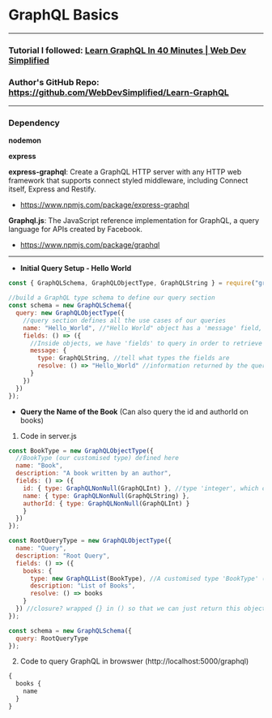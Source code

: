 # GraphQL Basics

---

### Tutorial I followed: [Learn GraphQL In 40 Minutes | Web Dev Simplified](https://www.youtube.com/watch?v=ZQL7tL2S0oQ&list=PLlKsfUJvPsn74wuise4cGRy3Z9tC2A56O&index=39)

### Author's GitHub Repo: https://github.com/WebDevSimplified/Learn-GraphQL

---

### Dependency

**nodemon**

**express**

**express-graphql**: Create a GraphQL HTTP server with any HTTP web framework that supports connect styled middleware, including Connect itself, Express and Restify.

- https://www.npmjs.com/package/express-graphql

**Graphql.js**: The JavaScript reference implementation for GraphQL, a query language for APIs created by Facebook.

- https://www.npmjs.com/package/graphql

---

- **Initial Query Setup - Hello World**

```javascript
const { GraphQLSchema, GraphQLObjectType, GraphQLString } = require("graphql");

//build a GraphQL type schema to define our query section
const schema = new GraphQLSchema({
  query: new GraphQLObjectType({
    //query section defines all the use cases of our queries
    name: "Hello_World", //"Hello World" object has a 'message' field, which will return a 'string'
    fields: () => ({
      //Inside objects, we have 'fields' to query in order to retrieve data
      message: {
        type: GraphQLString, //tell what types the fields are
        resolve: () => "Hello_World" //information returned by the query field
      }
    })
  })
});
```

- **Query the Name of the Book**
  (Can also query the id and authorId on books)

1. Code in server.js

```javascript
const BookType = new GraphQLObjectType({
  //BookType (our customised type) defined here
  name: "Book",
  description: "A book written by an author",
  fields: () => ({
    id: { type: GraphQLNonNull(GraphQLInt) }, //type 'integer', which can't return 'null'
    name: { type: GraphQLNonNull(GraphQLString) },
    authorId: { type: GraphQLNonNull(GraphQLInt) }
    }
  })
});

const RootQueryType = new GraphQLObjectType({
  name: "Query",
  description: "Root Query",
  fields: () => ({
    books: {
      type: new GraphQLList(BookType), //A customised type 'BookType' (which is a 'list')
      description: "List of Books",
      resolve: () => books
    }
  }) //closure? wrapped {} in () so that we can just return this object
});

const schema = new GraphQLSchema({
  query: RootQueryType
});
```

2. Code to query GraphQL in browswer (http://localhost:5000/graphql)

```javascript
{
  books {
    name
  }
}
```

```javascript
```

```javascript
```

```javascript
```

```javascript
```

```javascript
```

```javascript
```
